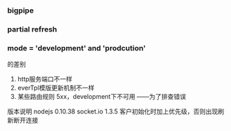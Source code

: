 ### bigpipe
### partial refresh

### mode = 'development' and 'prodcution'
的差别
1. http服务端口不一样
2. everTpl模版更新机制不一样
3. 某些路由规则 5xx，development下不可用 ——为了排查错误


版本说明
nodejs 0.10.38
socket.io 1.3.5 客户初始化时加上优先级，否则出现刷新断开连接